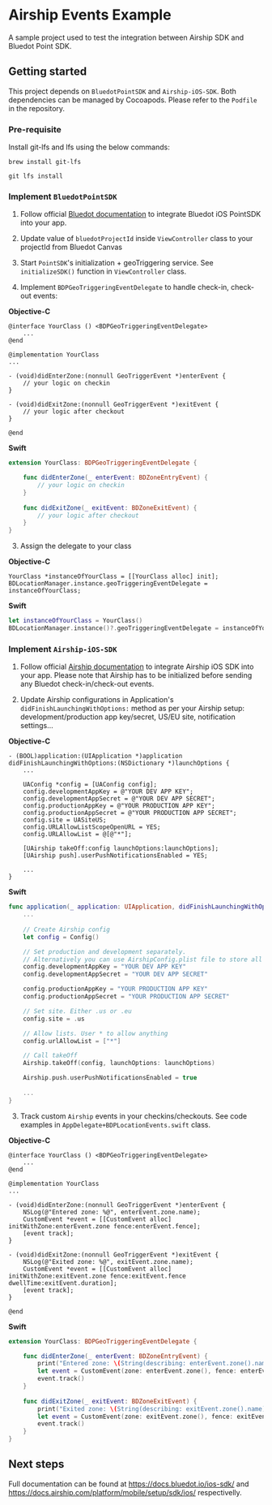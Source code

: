 # Airship Events Example

A sample project used to test the integration between Airship SDK and Bluedot Point SDK.

## Getting started

This project depends on `BluedotPointSDK` and `Airship-iOS-SDK`. Both dependencies can be managed by Cocoapods. Please refer to the `Podfile` in the repository.


### Pre-requisite
Install git-lfs and lfs using the below commands:

```
brew install git-lfs

git lfs install
```

### Implement `BluedotPointSDK`

1. Follow official [Bluedot documentation](https://docs.bluedot.io/ios-sdk/ios-quick-start/) to integrate Bluedot iOS PointSDK into your app.

2. Update value of `bluedotProjectId` inside `ViewController` class to your projectId from Bluedot Canvas

3. Start `PointSDK`'s initialization + geoTriggering service. See `initializeSDK()` function in `ViewController` class. 

4. Implement `BDPGeoTriggeringEventDelegate` to handle check-in, check-out events:

**Objective-C**
```objc
@interface YourClass () <BDPGeoTriggeringEventDelegate>
    ...
@end

@implementation YourClass
...

- (void)didEnterZone:(nonnull GeoTriggerEvent *)enterEvent {
    // your logic on checkin
}

- (void)didExitZone:(nonnull GeoTriggerEvent *)exitEvent {
    // your logic after checkout
}

@end
```

**Swift**
```swift
extension YourClass: BDPGeoTriggeringEventDelegate {

    func didEnterZone(_ enterEvent: BDZoneEntryEvent) {
        // your logic on checkin
    }
    
    func didExitZone(_ exitEvent: BDZoneExitEvent) {
        // your logic after checkout
    }
}
```

3. Assign the delegate to your class

**Objective-C**
```objc
YourClass *instanceOfYourClass = [[YourClass alloc] init];
BDLocationManager.instance.geoTriggeringEventDelegate = instanceOfYourClass;
```

**Swift**
```swift
let instanceOfYourClass = YourClass()
BDLocationManager.instance()?.geoTriggeringEventDelegate = instanceOfYourClass
```

### Implement `Airship-iOS-SDK`

1. Follow official [Airship documentation](https://docs.airship.com/platform/mobile/setup/sdk/ios/) to integrate Airship iOS SDK into your app.
Please note that Airship has to be initialized before sending any Bluedot check-in/check-out events.

2. Update Airship configurations in Application's `didFinishLaunchingWithOptions:` method as per your Airship setup: development/production app key/secret, US/EU site, notification settings...

**Objective-C**
```objc
- (BOOL)application:(UIApplication *)application didFinishLaunchingWithOptions:(NSDictionary *)launchOptions {
    ...
    
    UAConfig *config = [UAConfig config];
    config.developmentAppKey = @"YOUR DEV APP KEY";
    config.developmentAppSecret = @"YOUR DEV APP SECRET";
    config.productionAppKey = @"YOUR PRODUCTION APP KEY";
    config.productionAppSecret = @"YOUR PRODUCTION APP SECRET";
    config.site = UASiteUS;
    config.URLAllowListScopeOpenURL = YES;
    config.URLAllowList = @[@"*"];

    [UAirship takeOff:config launchOptions:launchOptions];
    [UAirship push].userPushNotificationsEnabled = YES;
    
    ...
}
```

**Swift**
```swift
func application(_ application: UIApplication, didFinishLaunchingWithOptions launchOptions: [UIApplication.LaunchOptionsKey : Any]? = nil) -> Bool {
    ...
    
    // Create Airship config
    let config = Config()

    // Set production and development separately.
    // Alternatively you can use AirshipConfig.plist file to store all Airship configurations. More details please see https://docs.airship.com/platform/mobile/setup/sdk/ios/
    config.developmentAppKey = "YOUR DEV APP KEY"
    config.developmentAppSecret = "YOUR DEV APP SECRET"

    config.productionAppKey = "YOUR PRODUCTION APP KEY"
    config.productionAppSecret = "YOUR PRODUCTION APP SECRET"

    // Set site. Either .us or .eu
    config.site = .us

    // Allow lists. User * to allow anything
    config.urlAllowList = ["*"]

    // Call takeOff
    Airship.takeOff(config, launchOptions: launchOptions)

    Airship.push.userPushNotificationsEnabled = true
    
    ...
}

```

3. Track custom `Airship` events in your checkins/checkouts. See code examples in `AppDelegate+BDPLocationEvents.swift` class.

**Objective-C**
```objc
@interface YourClass () <BDPGeoTriggeringEventDelegate>
    ...
@end

@implementation YourClass
...

- (void)didEnterZone:(nonnull GeoTriggerEvent *)enterEvent {
    NSLog(@"Entered zone: %@", enterEvent.zone.name);
    CustomEvent *event = [[CustomEvent alloc] initWithZone:enterEvent.zone fence:enterEvent.fence];
    [event track];
}

- (void)didExitZone:(nonnull GeoTriggerEvent *)exitEvent {
    NSLog(@"Exited zone: %@", exitEvent.zone.name);
    CustomEvent *event = [[CustomEvent alloc] initWithZone:exitEvent.zone fence:exitEvent.fence dwellTime:exitEvent.duration];
    [event track];
}

@end
```

**Swift**
```swift
extension YourClass: BDPGeoTriggeringEventDelegate {

    func didEnterZone(_ enterEvent: BDZoneEntryEvent) {
        print("Entered zone: \(String(describing: enterEvent.zone().name))")
        let event = CustomEvent(zone: enterEvent.zone(), fence: enterEvent.fence)
        event.track()
    }
    
    func didExitZone(_ exitEvent: BDZoneExitEvent) {
        print("Exited zone: \(String(describing: exitEvent.zone().name))")
        let event = CustomEvent(zone: exitEvent.zone(), fence: exitEvent.fence, dwellTime: exitEvent.duration)
        event.track()
    }
}
```


## Next steps
Full documentation can be found at https://docs.bluedot.io/ios-sdk/ and https://docs.airship.com/platform/mobile/setup/sdk/ios/ respectivelly.

